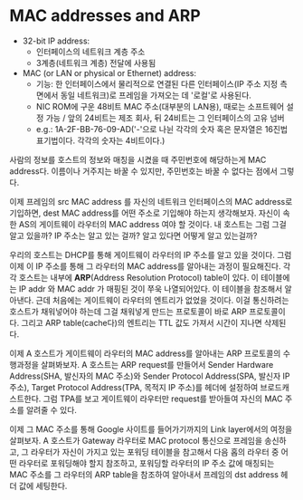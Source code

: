 # MAC addresses and ARP
- 32-bit IP address:
  - 인터페이스의 네트워크 계층 주소
  - 3계층(네트워크 계층) 전달에 사용됨
- MAC (or LAN or physical or Ethernet) address:
  - 기능: 한 인터페이스에서 물리적으로 연결된 다른 인터페이스(IP 주소 지정 측면에서 동일 네트워크)로 프레임을 가져오는 데 '로컬'로 사용된다.
  - NIC ROM에 구운 48비트 MAC 주소(대부분의 LAN용), 때로는 소프트웨어 설정 가능 / 앞의 24비트는 제조 회사, 뒤 24비트는 그 인터페이스의 고유 넘버
  - e.g.: 1A-2F-BB-76-09-AD('-'으로 나뉜 각각의 숫자 혹은 문자열은 16진법 표기법이다. 각각의 숫자는 4비트이다.)

사람의 정보를 호스트의 정보와 매칭을 시켰을 때 주민번호에 해당하는게 MAC address다. 이름이나 거주지는 바꿀 수 있지만, 주민번호는 바꿀 수 없다는 점에서 그렇다.

이제 프레임의 src MAC address 를 자신의 네트워크 인터페이스의 MAC address로 기입하면, dest MAC address를 어떤 주소로 기입해야 하는지 생각해보자. 자신이 속한 AS의 게이트웨이 라우터의 MAC address 여야 할 것이다. 내 호스트는 그럼 그걸 알고 있을까? IP 주소는 알고 있는 걸까? 알고 있다면 어떻게 알고 있는걸까? 

우리의 호스트는 DHCP를 통해 게이트웨이 라우터의 IP 주소를 알고 있을 것이다. 그럼 이제 이 IP 주소를 통해 그 라우터의 MAC address를 알아내는 과정이 필요해진다. 각각 호스트는 내부에 **ARP**(Address Resolution Protocol) table이 있다. 이 테이블에는 IP addr 와 MAC addr 가 매핑된 것이 쭈욱 나열되어있다. 이 테이블을 참조해서 알아낸다. 근데 처음에는 게이트웨이 라우터의 엔트리가 없었을 것이다. 이걸 통신하려는 호스트가 채워넣어야 하는데 그걸 채워넣게 만드는 프로토콜이 바로 ARP 프로토콜이다. 그리고 ARP table(cache다)의 엔트리는 TTL 값도 가져서 시간이 지나면 삭제된다. 

이제 A 호스트가 게이트웨이 라우터의 MAC address를 알아내는 ARP 프로토콜의 수행과정을 살펴봐보자. A 호스트는 ARP request를 만들어서 Sender Hardware Address(SHA, 발신자의 MAC 주소)와 Sender Protocol Address(SPA, 발신자 IP 주소), Target Protocol Address(TPA, 목적지 IP 주소)를 헤더에 설정하여 브로드캐스트한다. 그럼 TPA를 보고 게이트웨이 라우터만 request를 받아들여 자신의 MAC 주소를 알려줄 수 있다. 

이제 그 MAC 주소를 통해 Google 사이트를 들어가기까지의 Link layer에서의 여정을 살펴보자. A 호스트가 Gateway 라우터로 MAC protocol 통신으로 프레임을 송신하고, 그 라우터가 자신이 가지고 있는 포워딩 테이블을 참고해서 다음 홉의 라우터 중 어떤 라우터로 포워딩해야 할지 참조하고, 포워딩할 라우터의 IP 주소 값에 매칭되는 MAC 주소를 그 라우터의 ARP table을 참조하여 알아내서 프레임의 dst address 헤더 값에 세팅한다. 
